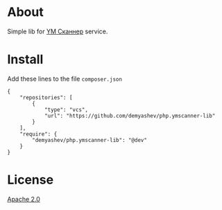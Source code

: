 # About

Simple lib for [YM Сканнер](https://ymscanner.ru/) service.

# Install
Add these lines to the file `composer.json`

```
{
    "repositories": [
        {
            "type": "vcs",
            "url": "https://github.com/demyashev/php.ymscanner-lib"
        }
    ],
    "require": {
        "demyashev/php.ymscanner-lib": "@dev"
    }
}
```

# License
[Apache 2.0](https://www.apache.org/licenses/LICENSE-2.0)
